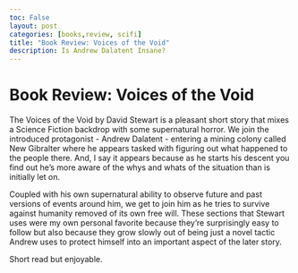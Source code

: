 ```yaml
---
toc: False
layout: post
categories: [books,review, scifi]
title: "Book Review: Voices of the Void"
description: Is Andrew Dalatent Insane? 
---
```

# Book Review: Voices of the Void

The Voices of the Void by David Stewart is a pleasant short story that mixes a Science Fiction backdrop with some supernatural horror. We join the introduced protagonist - Andrew Dalatent  - entering a mining colony called New Gibralter where he appears tasked with figuring out what happened to the people there. And, I say it appears because as he starts his descent you find out he’s more aware of the whys and whats of the situation than is initially let on.

Coupled with his own supernatural ability to observe future and past versions of events around him, we get to join him as he tries to survive against humanity removed of its own free will. These sections that Stewart uses were my own personal favorite because they’re surprisingly easy to follow but also because they grow slowly out of being just a novel tactic Andrew uses to protect himself into an important aspect of the later story.

Short read but enjoyable.
